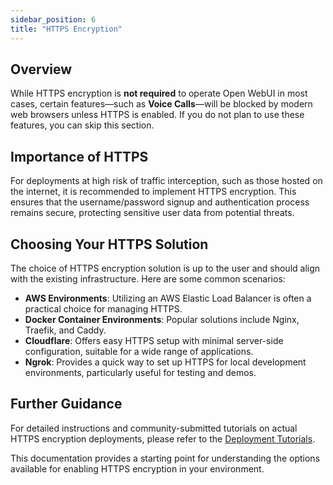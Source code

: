 ```yaml
---
sidebar_position: 6
title: "HTTPS Encryption"
---
```


## Overview

While HTTPS encryption is **not required** to operate Open WebUI in most cases, certain features—such as **Voice Calls**—will be blocked by modern web browsers unless HTTPS is enabled. If you do not plan to use these features, you can skip this section.

## Importance of HTTPS

For deployments at high risk of traffic interception, such as those hosted on the internet, it is recommended to implement HTTPS encryption. This ensures that the username/password signup and authentication process remains secure, protecting sensitive user data from potential threats.

## Choosing Your HTTPS Solution

The choice of HTTPS encryption solution is up to the user and should align with the existing infrastructure. Here are some common scenarios:

- **AWS Environments**: Utilizing an AWS Elastic Load Balancer is often a practical choice for managing HTTPS.
- **Docker Container Environments**: Popular solutions include Nginx, Traefik, and Caddy.
- **Cloudflare**: Offers easy HTTPS setup with minimal server-side configuration, suitable for a wide range of applications.
- **Ngrok**: Provides a quick way to set up HTTPS for local development environments, particularly useful for testing and demos.

## Further Guidance

For detailed instructions and community-submitted tutorials on actual HTTPS encryption deployments, please refer to the [Deployment Tutorials](../../tutorials/deployment/).

This documentation provides a starting point for understanding the options available for enabling HTTPS encryption in your environment.